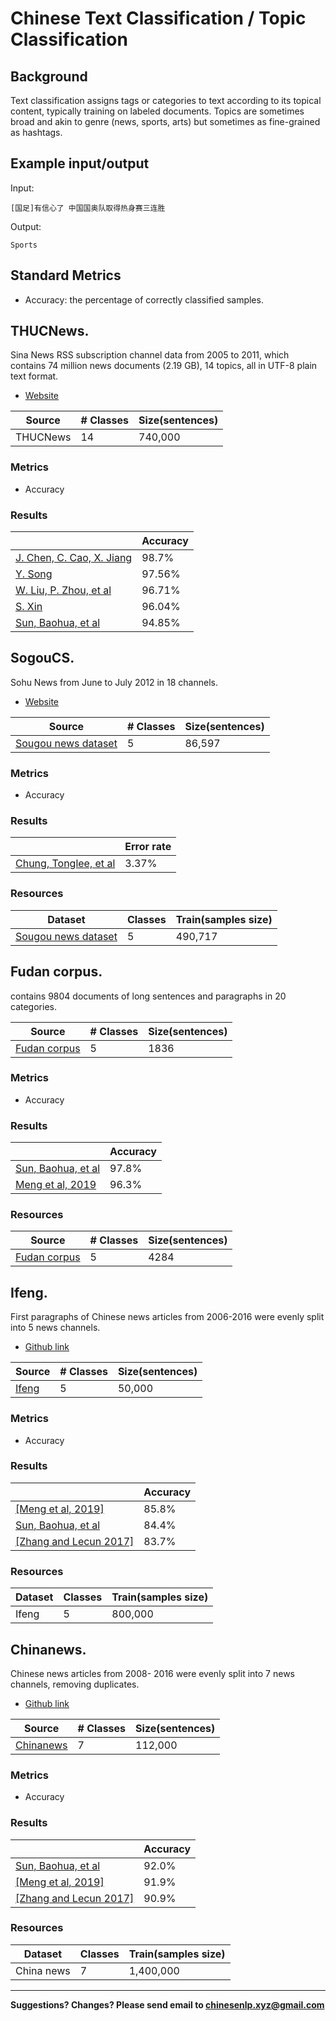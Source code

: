 # Chinese Text Classification / Topic Classification


## Background

Text classification assigns tags or categories to text according to its topical content, typically training on labeled documents. Topics are sometimes broad and akin to genre (news, sports, arts) but sometimes as fine-grained as hashtags.

## Example input/output

Input:

```
[国足]有信心了 中国国奥队取得热身赛三连胜
```
Output:

```
Sports
```


## Standard Metrics
- Accuracy: the percentage of correctly classified samples.


## <span class="t">THUCNews</span>.

Sina News RSS subscription channel data from 2005 to 2011, which contains 74 million news documents (2.19 GB), 14 topics, all in UTF-8 plain text format.
  - [Website](http://thuctc.thunlp.org/#%E4%B8%AD%E6%96%87%E6%96%87%E6%9C%AC%E5%88%86%E7%B1%BB%E6%95%B0%E6%8D%AE%E9%9B%86THUCNews)

| Source  | # Classes | Size(sentences)|
| --- |  --- | --- |
| THUCNews |  14 | 740,000 |

### Metrics
- Accuracy

### Results

|   | Accuracy |
| --- | --- |
| [J. Chen, C. Cao, X. Jiang](https://www.aclweb.org/anthology/2020.lrec-1.293.pdf) |  98.7% |
| [Y. Song](https://iopscience.iop.org/article/10.1088/1742-6596/1453/1/012156/pdf)| 97.56% |
| [W. Liu, P. Zhou, et al](https://www.aclweb.org/anthology/2020.acl-main.537.pdf) | 96.71% |
| [S. Xin](https://iopscience.iop.org/article/10.1088/1742-6596/1549/2/022011/pdf) | 96.04% |
| [Sun, Baohua, et al](https://arxiv.org/abs/1810.07653) | 94.85% |



## <span class="t">SogouCS</span>.

Sohu News from June to July 2012 in 18 channels.
  - [Website](http://www.sogou.com/labs/resource/cs.php)

| Source  | # Classes | Size(sentences)|
| --- |  --- | --- |
| [Sougou news dataset](https://www.sciencedirect.com/science/article/abs/pii/S0952197619300090) |  5 | 86,597 |

### Metrics
- Accuracy

### Results

|   | Error rate |
| --- | --- |
| [Chung, Tonglee, et al](https://www.sciencedirect.com/science/article/abs/pii/S0952197619300090) | 3.37% |

### Resources

| Dataset | Classes | Train(samples size) |
| --- | --- | --- |
| [Sougou news dataset](https://github.com/koalaGreener/Character-level-Convolutional-Network-for-Text-Classification-Applied-to-Chinese-Corpus) | 5 | 490,717 |


## <span class="t">Fudan corpus</span>.

contains 9804 documents of long sentences and paragraphs in 20 categories.


| Source  | # Classes | Size(sentences)|
| --- |  --- | --- |
| [Fudan corpus](https://www.semanticscholar.org/paper/cw2vec%3A-Learning-Chinese-Word-Embeddings-with-Cao-Lu/57b57e88edcc9a20c78388e847b42e088b451c55) |  5 | 1836 |

### Metrics
- Accuracy

### Results

|   | Accuracy |
| --- | --- |
| [Sun, Baohua, et al](https://arxiv.org/abs/1810.07653) | 97.8% |
| [Meng et al, 2019](https://arxiv.org/pdf/1901.10125.pdf) | 96.3% |

### Resources

| Source  | # Classes | Size(sentences)|
| --- |  --- | --- |
| [Fudan corpus](https://www.semanticscholar.org/paper/cw2vec%3A-Learning-Chinese-Word-Embeddings-with-Cao-Lu/57b57e88edcc9a20c78388e847b42e088b451c55) |  5 | 4284 |

## <span class="t">Ifeng</span>.

First paragraphs of Chinese news articles from 2006-2016 were evenly split into 5 news channels.
  - [Github link](https://github.com/zhangxiangxiao/glyph)

| Source  | # Classes | Size(sentences)|
| --- |  --- | --- |
| [Ifeng](https://github.com/zhangxiangxiao/glyph) |  5 | 50,000 |

### Metrics
- Accuracy

### Results

|   | Accuracy |
| --- | --- |
| [[Meng et al, 2019]](https://arxiv.org/pdf/1901.10125.pdf) | 85.8% |
| [Sun, Baohua, et al](https://arxiv.org/abs/1810.07653) | 84.4% |
| [[Zhang and Lecun 2017]](https://arxiv.org/abs/1708.02657) | 83.7% |

### Resources

| Dataset | Classes | Train(samples size) |
| --- | --- | --- |
| Ifeng | 5 | 800,000 |

## <span class="t">Chinanews</span>.

Chinese news articles from 2008- 2016 were evenly split into 7 news channels, removing duplicates.
- [Github link](https://github.com/zhangxiangxiao/glyph)

| Source  | # Classes | Size(sentences)|
| --- |  --- | --- |
| [Chinanews](https://github.com/zhangxiangxiao/glyph) |  7 | 112,000 |

### Metrics
- Accuracy

### Results

|   | Accuracy |
| --- | --- |
| [Sun, Baohua, et al](https://arxiv.org/abs/1810.07653) | 92.0% |
| [[Meng et al, 2019]](https://arxiv.org/pdf/1901.10125.pdf) | 91.9% |
| [[Zhang and Lecun 2017]](https://arxiv.org/abs/1708.02657) | 90.9% |

### Resources

| Dataset | Classes | Train(samples size) |
| --- | --- | --- |
| China news | 7 | 1,400,000 |


---

**Suggestions? Changes? Please send email to [chinesenlp.xyz@gmail.com](mailto:chinesenlp.xyz@gmail.com)**







